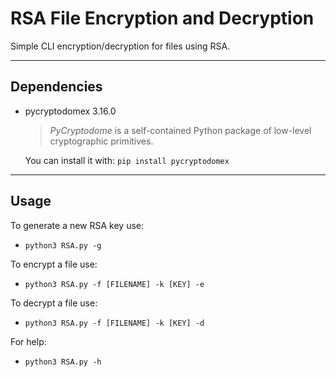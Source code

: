 # RSA File Encryption and Decryption
Simple CLI encryption/decryption for files using RSA.
___
## Dependencies
* pycryptodomex 3.16.0

  > *PyCryptodome* is a self-contained Python package of low-level cryptographic primitives.

  You can install it with: `pip install pycryptodomex`
___
Usage
---
To generate a new RSA key use:
- ```shell
  python3 RSA.py -g
  ```
To encrypt a file use:
- ```shell
  python3 RSA.py -f [FILENAME] -k [KEY] -e
  ```
To decrypt a file use:
- ```shell
  python3 RSA.py -f [FILENAME] -k [KEY] -d
  ```
For help:
- ```shell
  python3 RSA.py -h
  ```
